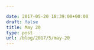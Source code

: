```yaml
---

date: 2017-05-20 18:39:00+00:00
draft: false
title: May 20
type: post
url: /blog/2017/5/may-20
---
```




